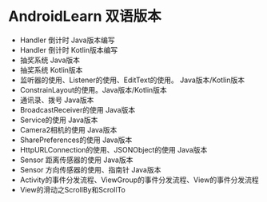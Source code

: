# AndroidLearn 双语版本

- Handler 倒计时 Java版本编写
- Handler 倒计时 Kotlin版本编写
- 抽奖系统 Java版本
- 抽奖系统 Kotlin版本
- 监听器的使用、Listener的使用、EditText的使用。 Java版本/Kotlin版本
- ConstrainLayout的使用。Java版本/Kotlin版本
- 通讯录、拨号 Java版本
- BroadcastReceiver的使用 Java版本
- Service的使用 Java版本
- Camera2相机的使用 Java版本
- SharePreferences的使用 Java版本
- HttpURLConnection的使用、JSONObject的使用 Java版本
- Sensor 距离传感器的使用 Java版本
- Sensor 方向传感器的使用、指南针 Java版本
- Activity的事件分发流程、ViewGroup的事件分发流程、View的事件分发流程
- View的滑动之ScrollBy和ScrollTo